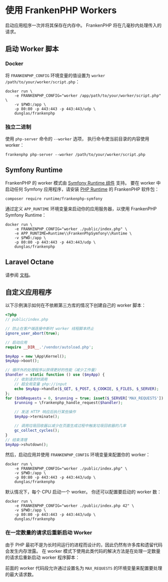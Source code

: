 # 使用 FrankenPHP Workers

启动应用程序一次并将其保存在内存中。
FrankenPHP 将在几毫秒内处理传入的请求。

## 启动 Worker 脚本

### Docker

将 `FRANKENPHP_CONFIG` 环境变量的值设置为 `worker /path/to/your/worker/script.php`：

```console
docker run \
    -e FRANKENPHP_CONFIG="worker /app/path/to/your/worker/script.php" \
    -v $PWD:/app \
    -p 80:80 -p 443:443 -p 443:443/udp \
    dunglas/frankenphp
```

### 独立二进制

使用 `php-server` 命令的 `--worker` 选项， 执行命令使当前目录的内容使用 worker：

```console
frankenphp php-server --worker /path/to/your/worker/script.php
```

## Symfony Runtime

FrankenPHP 的 worker 模式由 [Symfony Runtime 组件](https://symfony.com/doc/current/components/runtime.html) 支持。
要在 worker 中启动任何 Symfony 应用程序，请安装 [PHP Runtime](https://github.com/php-runtime/runtime) 的 FrankenPHP 软件包：

```console
composer require runtime/frankenphp-symfony
```

通过定义 `APP_RUNTIME` 环境变量来启动你的应用服务器，以使用 FrankenPHP Symfony Runtime：

```console
docker run \
    -e FRANKENPHP_CONFIG="worker ./public/index.php" \
    -e APP_RUNTIME=Runtime\\FrankenPhpSymfony\\Runtime \
    -v $PWD:/app \
    -p 80:80 -p 443:443 -p 443:443/udp \
    dunglas/frankenphp
```

## Laravel Octane

请参阅 [文档](laravel.md#laravel-octane)。

## 自定义应用程序

以下示例演示如何在不依赖第三方库的情况下创建自己的 worker 脚本：

```php
<?php
// public/index.php

// 防止在客户端连接中断时 worker 线程脚本终止
ignore_user_abort(true);

// 启动应用
require __DIR__.'/vendor/autoload.php';

$myApp = new \App\Kernel();
$myApp->boot();

// 循环外的处理程序以获得更好的性能（减少工作量）
$handler = static function () use ($myApp) {
    // 收到请求时调用
    // 超全局变量 php://input
    echo $myApp->handle($_GET, $_POST, $_COOKIE, $_FILES, $_SERVER);
};
for ($nbRequests = 0, $running = true; isset($_SERVER['MAX_REQUESTS']) && ($nbRequests < ((int)$_SERVER['MAX_REQUESTS'])) && $running; ++$nbRequests) {
    $running = \frankenphp_handle_request($handler);

    // 发送 HTTP 响应后执行某些操作
    $myApp->terminate();

    // 调用垃圾回收器以减少在页面生成过程中触发垃圾回收器的几率
    gc_collect_cycles();
}
// 结束清理
$myApp->shutdown();
```

然后，启动应用并使用 `FRANKENPHP_CONFIG` 环境变量来配置你的 worker：

```console
docker run \
    -e FRANKENPHP_CONFIG="worker ./public/index.php" \
    -v $PWD:/app \
    -p 80:80 -p 443:443 -p 443:443/udp \
    dunglas/frankenphp
```

默认情况下，每个 CPU 启动一个 worker。
你还可以配置要启动的 worker 数：

```console
docker run \
    -e FRANKENPHP_CONFIG="worker ./public/index.php 42" \
    -v $PWD:/app \
    -p 80:80 -p 443:443 -p 443:443/udp \
    dunglas/frankenphp
```

### 在一定数量的请求后重新启动 Worker

由于 PHP 最初不是为长时间运行的进程而设计的，因此仍然有许多库和遗留代码会发生内存泄露。
在 worker 模式下使用此类代码的解决方法是在处理一定数量的请求后重新启动 worker 程序脚本：

前面的 worker 代码段允许通过设置名为 `MAX_REQUESTS` 的环境变量来配置要处理的最大请求数。
